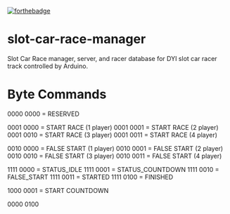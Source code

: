 [![forthebadge](https://forthebadge.com/images/badges/you-didnt-ask-for-this.svg)](https://forthebadge.com)

# slot-car-race-manager

Slot Car Race manager, server, and racer database for DYI slot car racer track controlled by Arduino.

# Byte Commands

0000 0000 = RESERVED

0001 0000 = START RACE (1 player)
0001 0001 = START RACE (2 player)
0001 0010 = START RACE (3 player)
0001 0011 = START RACE (4 player)

0010 0000 = FALSE START (1 player)
0010 0001 = FALSE START (2 player)
0010 0010 = FALSE START (3 player)
0010 0011 = FALSE START (4 player)

1111 0000 = STATUS_IDLE
1111 0001 = STATUS_COUNTDOWN
1111 0010 = FALSE_START
1111 0011 = STARTED
1111 0100 = FINISHED







1000 0001 = START COUNTDOWN


0000 0100
